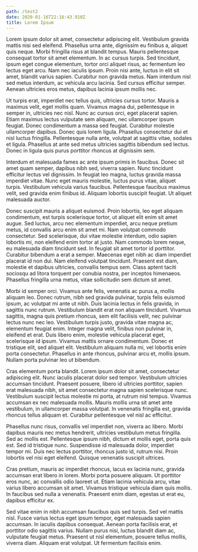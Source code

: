 ```yaml
---
path: /test2
date: 2020-01-16T22:16:43.910Z
title: Lorem Ipsum
---
```

Lorem ipsum dolor sit amet, consectetur adipiscing elit. Vestibulum gravida mattis nisi sed eleifend. Phasellus urna ante, dignissim eu finibus a, aliquet quis neque. Morbi fringilla risus at blandit tempus. Mauris pellentesque consequat tortor sit amet elementum. In ac cursus turpis. Sed tincidunt, ipsum eget congue elementum, tortor orci aliquet risus, ac fermentum leo lectus eget arcu. Nam nec iaculis ipsum. Proin nisi ante, luctus in elit sit amet, blandit varius sapien. Curabitur non gravida metus. Nam interdum nisl sed metus interdum, ac vehicula arcu lacinia. Sed cursus efficitur semper. Aenean ultricies eros metus, dapibus lacinia ipsum mollis nec.

Ut turpis erat, imperdiet nec tellus quis, ultricies cursus tortor. Mauris a maximus velit, eget mollis quam. Vivamus magna dui, pellentesque in semper in, ultricies nec nisl. Nunc ac cursus orci, eget placerat sapien. Etiam maximus lectus vulputate sem aliquam, nec ullamcorper ipsum feugiat. Donec condimentum a massa sed feugiat. Curabitur molestie ullamcorper dapibus. Donec quis lorem ligula. Phasellus consectetur dui et nisl luctus fringilla. Pellentesque nulla ante, volutpat at sagittis vitae, sodales et ligula. Phasellus at ante sed metus ultricies sagittis bibendum sed lectus. Donec in ligula quis purus porttitor rhoncus at dignissim sem.

Interdum et malesuada fames ac ante ipsum primis in faucibus. Donec sit amet quam semper, dapibus nibh sed, viverra sapien. Nunc tincidunt efficitur lectus vel dignissim. In feugiat leo magna, luctus gravida massa imperdiet vitae. Nunc eget mauris molestie, luctus purus vitae, aliquet turpis. Vestibulum vehicula varius faucibus. Pellentesque faucibus maximus velit, sed gravida enim finibus id. Aliquam lobortis suscipit feugiat. Ut aliquet malesuada auctor.

Donec suscipit mauris a aliquet euismod. Proin lobortis, leo eget aliquam condimentum, est turpis scelerisque tortor, ut aliquet elit enim sit amet augue. Sed luctus, arcu nec elementum imperdiet, arcu neque pretium metus, id convallis arcu enim sit amet mi. Nam volutpat commodo consectetur. Sed scelerisque, dui vitae molestie interdum, odio sapien lobortis mi, non eleifend enim tortor at justo. Nam commodo lorem neque, eu malesuada diam tincidunt sed. In feugiat sit amet tortor id porttitor. Curabitur bibendum a erat a semper. Maecenas eget nibh ac diam imperdiet placerat id non dui. Nam eleifend volutpat tincidunt. Praesent est diam, molestie et dapibus ultricies, convallis tempus sem. Class aptent taciti sociosqu ad litora torquent per conubia nostra, per inceptos himenaeos. Phasellus fringilla urna metus, vitae sollicitudin sem dictum sit amet.

Morbi id semper orci. Vivamus ante felis, venenatis ac purus a, mollis aliquam leo. Donec rutrum, nibh sed gravida pulvinar, turpis felis euismod ipsum, ac volutpat mi ante ut nibh. Duis lacinia lectus in felis gravida, in sagittis nunc rutrum. Vestibulum blandit erat non aliquam tincidunt. Vivamus sagittis, magna quis pretium rhoncus, sem elit facilisis velit, nec pulvinar lectus nunc nec leo. Vestibulum turpis justo, gravida vitae magna ac, elementum feugiat enim. Integer magna velit, finibus non pulvinar in, eleifend et erat. Duis libero enim, molestie vehicula placerat eget, scelerisque id ipsum. Vivamus mattis ornare condimentum. Donec et tristique elit, sed aliquet elit. Vestibulum aliquam nulla mi, vel lobortis enim porta consectetur. Phasellus in ante rhoncus, pulvinar arcu et, mollis ipsum. Nullam porta pulvinar leo ut bibendum.

Cras elementum porta blandit. Lorem ipsum dolor sit amet, consectetur adipiscing elit. Nunc iaculis placerat dolor sed tempor. Vestibulum ultricies accumsan tincidunt. Praesent posuere, libero id ultricies porttitor, sapien erat malesuada nibh, sit amet consectetur magna sapien scelerisque nunc. Vestibulum suscipit lectus molestie mi porta, at rutrum nisl tempus. Vivamus accumsan ex nec malesuada mollis. Mauris mollis urna sit amet ante vestibulum, in ullamcorper massa volutpat. In venenatis fringilla est, gravida rhoncus tellus aliquam et. Curabitur pellentesque vel nisl ac efficitur.

Phasellus nunc risus, convallis vel imperdiet non, viverra ac libero. Morbi dapibus mauris nec metus hendrerit, ultricies vestibulum metus fringilla. Sed ac mollis est. Pellentesque ipsum nibh, dictum et mollis eget, porta quis est. Sed id tristique nunc. Suspendisse id malesuada dolor, imperdiet tempor mi. Duis nec lectus porttitor, rhoncus justo id, rutrum nisi. Proin lobortis vel nisi eget eleifend. Quisque venenatis suscipit ultrices.

Cras pretium, mauris ac imperdiet rhoncus, lacus ex lacinia nunc, gravida accumsan erat libero in lorem. Morbi porta posuere aliquam. Ut porttitor eros nunc, ac convallis odio laoreet ut. Etiam lacinia vehicula arcu, vitae varius libero accumsan sit amet. Vivamus tristique vehicula diam quis mollis. In faucibus sed nulla a venenatis. Praesent enim diam, egestas ut erat eu, dapibus efficitur ex.

Sed vitae enim in nibh accumsan faucibus quis sed turpis. Sed vel mattis nisl. Fusce varius lectus eget ipsum tempor, eget malesuada sapien accumsan. In iaculis dapibus consequat. Aenean porta facilisis erat, et porttitor odio sagittis varius. Nullam purus nisi, luctus blandit diam ac, vulputate feugiat metus. Praesent ut nisl elementum, posuere tellus mollis, viverra diam. Aliquam erat volutpat. Ut fermentum facilisis enim.
